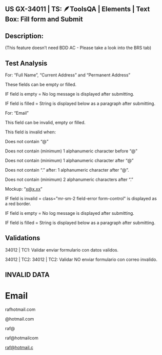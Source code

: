 ## US GX-34011 | TS: 🪶ToolsQA | Elements | Text Box: Fill form and Submit

## Description:

(This feature doesn’t need BDD AC - Please take a look into the BRS tab)

## Test Analysis

For: “Full Name”, “Current Address” and “Permanent Address”

These fields can be empty or filled.

IF field is empty = No log message is displayed after submitting.

IF field is filled = String is displayed below as a paragraph after submitting.

For: “Email”

This field can be invalid, empty or filled.

This field is invalid when:

Does not contain “@”

Does not contain (minimum) 1 alphanumeric character before “@”

Does not contain (minimum) 1 alphanumeric character after “@”

Does not contain “.” after: 1 alphanumeric character after “@”.

Does not contain (minimum) 2 alphanumeric characters after “.”

Mockup: “x@x.xx”

IF field is invalid = class="mr-sm-2 field-error form-control" is displayed as a red border.

IF field is empty = No log message is displayed after submitting.

IF field is filled = String is displayed below as a paragraph after submitting.

## Validations

34012 | TC1: Validar enviar formulario con datos validos.

34012 | TC2: 34012 | TC2: Validar NO enviar formulario con correo invalido.

## INVALID DATA

# Email

rafhotmail.com

@hotmail.com

raf@

raf@hotmailcom

raf@hotmail.c
